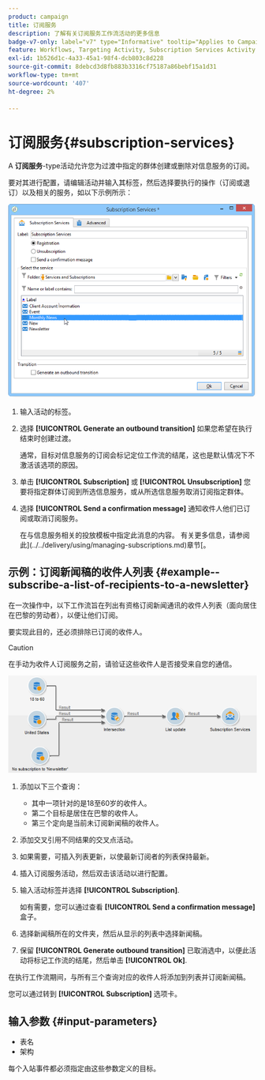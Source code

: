 ```yaml
---
product: campaign
title: 订阅服务
description: 了解有关订阅服务工作流活动的更多信息
badge-v7-only: label="v7" type="Informative" tooltip="Applies to Campaign Classic v7 only"
feature: Workflows, Targeting Activity, Subscription Services Activity
exl-id: 1b526d1c-4a33-45a1-98f4-dcb803c8d228
source-git-commit: 8debcd3d8fb883b3316cf75187a86bebf15a1d31
workflow-type: tm+mt
source-wordcount: '407'
ht-degree: 2%

---
```


# 订阅服务{#subscription-services}



A **订阅服务**-type活动允许您为过渡中指定的群体创建或删除对信息服务的订阅。

要对其进行配置，请编辑活动并输入其标签，然后选择要执行的操作（订阅或退订）以及相关的服务，如以下示例所示：

![](assets/edit_service_inscription.png)

1. 输入活动的标签。
1. 选择 **[!UICONTROL Generate an outbound transition]** 如果您希望在执行结束时创建过渡。

   通常，目标对信息服务的订阅会标记定位工作流的结尾，这也是默认情况下不激活该选项的原因。

1. 单击 **[!UICONTROL Subscription]** 或 **[!UICONTROL Unsubscription]** 您要将指定群体订阅到所选信息服务，或从所选信息服务取消订阅指定群体。
1. 选择 **[!UICONTROL Send a confirmation message]** 通知收件人他们已订阅或取消订阅服务。

   在与信息服务相关的投放模板中指定此消息的内容。 有关更多信息，请参阅此](../../delivery/using/managing-subscriptions.md)章节[。

## 示例：订阅新闻稿的收件人列表 {#example--subscribe-a-list-of-recipients-to-a-newsletter}

在一次操作中，以下工作流旨在列出有资格订阅新闻通讯的收件人列表（面向居住在巴黎的劳动者），以便让他们订阅。

要实现此目的，还必须排除已订阅的收件人。

>[!CAUTION]
>
>在手动为收件人订阅服务之前，请验证这些收件人是否接受来自您的通信。

![](assets/subscription_services_example.png)

1. 添加以下三个查询：

   * 其中一项针对的是18至60岁的收件人。
   * 第二个目标是居住在巴黎的收件人。
   * 第三个定向是当前未订阅新闻稿的收件人。

1. 添加交叉引用不同结果的交叉点活动。
1. 如果需要，可插入列表更新，以使最新订阅者的列表保持最新。
1. 插入订阅服务活动，然后双击该活动以进行配置。
1. 输入活动标签并选择 **[!UICONTROL Subscription]**.

   如有需要，您可以通过查看 **[!UICONTROL Send a confirmation message]** 盒子。

1. 选择新闻稿所在的文件夹，然后从显示的列表中选择新闻稿。
1. 保留 **[!UICONTROL Generate outbound transition]** 已取消选中，以便此活动将标记工作流的结尾，然后单击 **[!UICONTROL Ok]**.

在执行工作流期间，与所有三个查询对应的收件人将添加到列表并订阅新闻稿。

您可以通过转到 **[!UICONTROL Subscription]** 选项卡。

## 输入参数 {#input-parameters}

* 表名
* 架构

每个入站事件都必须指定由这些参数定义的目标。
